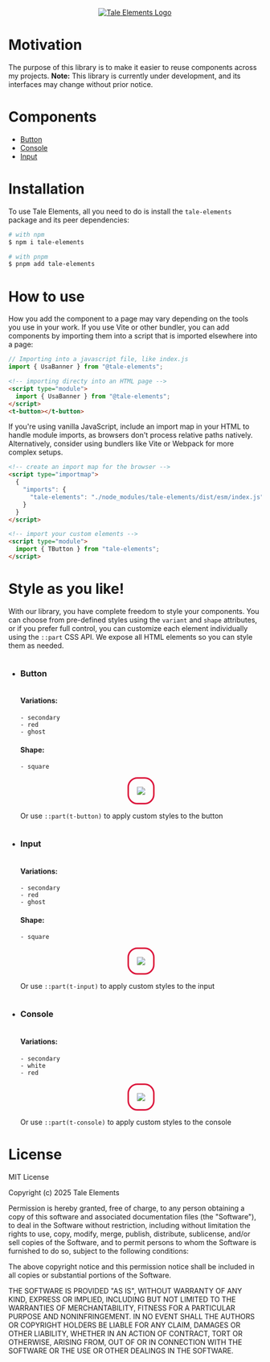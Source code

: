 <p align="center">
  <a href="">
    <img src="https://i.imgur.com/Ht89GCq.png" alt="Tale Elements Logo">
  </a>
</p>

# Motivation

The purpose of this library is to make it easier to reuse components across my projects. **Note:** This library is currently under development, and its interfaces may change without prior notice.

# Components

<ul>
  <li>
    <a href="#button">Button</a>
  </li>

  <li>
    <a href="#console">Console</a>
  </li>

  <li>
    <a href="#input">Input</a>
  </li>
</ul>

# Installation

To use Tale Elements, all you need to do is install the
`tale-elements` package and its peer dependencies:

```sh
# with npm
$ npm i tale-elements

# with pnpm
$ pnpm add tale-elements
```

# How to use

How you add the component to a page may vary depending on the tools you use in your work. If you use Vite or other bundler, you can add components by importing them into a script that is imported elsewhere into a page:

```js
// Importing into a javascript file, like index.js
import { UsaBanner } from "@tale-elements";
```

```html
<!-- importing directy into an HTML page -->
<script type="module">
  import { UsaBanner } from "@tale-elements";
</script>
<t-button></t-button>
```

If you're using vanilla JavaScript, include an import map in your HTML to handle module imports, as browsers don't process relative paths natively. Alternatively, consider using bundlers like Vite or Webpack for more complex setups.

```html
<!-- create an import map for the browser -->
<script type="importmap">
  {
    "imports": {
      "tale-elements": "./node_modules/tale-elements/dist/esm/index.js"
    }
  }
</script>

<!-- import your custom elements -->
<script type="module">
  import { TButton } from "tale-elements";
</script>
```

# Style as you like!

With our library, you have complete freedom to style your components. You can choose from pre-defined styles using the `variant` and `shape` attributes, or if you prefer full control, you can customize each element individually using the `::part` CSS API. We expose all HTML elements so you can style them as needed.

<ul>
  <li id="button">

  <h3 style="display: inline-block; margin-block-end: 1rem;">Button</h3>

#### Variations:

    - secondary
    - red
    - ghost

#### Shape:

    - square

  <p align="center">
  <img src="https://i.imgur.com/OKUpxdk.gif" style="padding: 1rem; border: 3px solid crimson; border-radius: 20px;">
  </p>

Or use `::part(t-button)` to apply custom styles to the button

</li>

<li id="input">
  <h3 style="display: inline-block; margin-block-end: 1rem;">Input</h3>

#### Variations:

    - secondary
    - red
    - ghost

#### Shape:

    - square

  <p align="center">
    <img src="https://i.imgur.com/NMPEWgq.gif" style="padding: 1rem; border: 3px solid crimson; border-radius: 20px;">
  </p>

Or use `::part(t-input)` to apply custom styles to the input

</li>

<li id="console">
  <h3 style="display: inline-block; margin-block-end: 1rem;">Console</h3>

#### Variations:

    - secondary
    - white
    - red

  <p align="center">
    <img src="https://i.imgur.com/4lK06Jw.gif" style="padding: 1rem; border: 3px solid crimson; border-radius: 20px;">
  </p>

Or use `::part(t-console)` to apply custom styles to the console

</li>
</ul>

# License

MIT License

Copyright (c) 2025 Tale Elements

Permission is hereby granted, free of charge, to any person obtaining a copy
of this software and associated documentation files (the "Software"), to deal
in the Software without restriction, including without limitation the rights
to use, copy, modify, merge, publish, distribute, sublicense, and/or sell
copies of the Software, and to permit persons to whom the Software is
furnished to do so, subject to the following conditions:

The above copyright notice and this permission notice shall be included in all
copies or substantial portions of the Software.

THE SOFTWARE IS PROVIDED "AS IS", WITHOUT WARRANTY OF ANY KIND, EXPRESS OR
IMPLIED, INCLUDING BUT NOT LIMITED TO THE WARRANTIES OF MERCHANTABILITY,
FITNESS FOR A PARTICULAR PURPOSE AND NONINFRINGEMENT. IN NO EVENT SHALL THE
AUTHORS OR COPYRIGHT HOLDERS BE LIABLE FOR ANY CLAIM, DAMAGES OR OTHER
LIABILITY, WHETHER IN AN ACTION OF CONTRACT, TORT OR OTHERWISE, ARISING FROM,
OUT OF OR IN CONNECTION WITH THE SOFTWARE OR THE USE OR OTHER DEALINGS IN
THE SOFTWARE.
